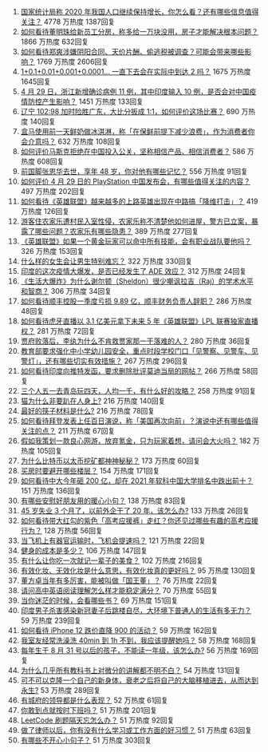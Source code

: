 1. [国家统计局称 2020 年我国人口继续保持增长，你怎么看？还有哪些信息值得关注？](https://www.zhihu.com/question/457140816) 4778 万热度 1387回复
1. [如何看待董明珠给新员工分房，称多给一万块没用，房子才能解决根本问题？](https://www.zhihu.com/question/456846832) 1866 万热度 632回复
1. [如何看待郑爽涉嫌阴阳合同、天价片酬、偷逃税被调查？可能会带来哪些影响？](https://www.zhihu.com/question/457029348) 1769 万热度 2606回复
1. [1+0.1+0.01+0.001+0.0001... 一直下去会在实际中到达 2 吗？](https://www.zhihu.com/question/444218811) 1675 万热度 1645回复
1. [4 月 29 日，浙江新增确诊病例 11 例，其中印度输入 10 例，是否会对中国疫情防控产生影响？](https://www.zhihu.com/question/457100652) 1451 万热度 133回复
1. [辽宁 102:98 加时险胜广东，大比分扳成 1:1，如何评价这场比赛？](https://www.zhihu.com/question/457178922) 690 万热度 140回复
1. [盒马使用前一天鲜奶做冰淇淋，称「在保鲜前提下减少浪费」，作为消费者你会介意吗？](https://www.zhihu.com/question/456827779) 632 万热度 108回复
1. [如何评价马斯克拒绝在中国投入公关，坚称相信产品、相信消费者？](https://www.zhihu.com/question/457012576) 586 万热度 608回复
1. [前国脚张恩华去世，享年 48 岁，你对他有哪些记忆？](https://www.zhihu.com/question/457170964) 556 万热度 91回复
1. [如何评价 4 月 29 日的 PlayStation 中国发布会，有哪些值得关注的内容？](https://www.zhihu.com/question/456103601) 497 万热度 202回复
1. [如何看待《英雄联盟》越来越多的上路英雄出现在中路搞「降维打击」？](https://www.zhihu.com/question/456150071) 419 万热度 126回复
1. [游客住农家乐遭村民入室性侵，农家乐称不清楚他如何进屋，警方已立案，暴露了哪些问题？农家乐有哪些隐患？](https://www.zhihu.com/question/456979537) 389 万热度 277回复
1. [《英雄联盟》如果一个黄金玩家可以命中所有技能，会有职业战队要他吗？](https://www.zhihu.com/question/454200921) 326 万热度 153回复
1. [什么样的女生会让男生特别难忘？](https://www.zhihu.com/question/445195620) 322 万热度 330回复
1. [印度的这次疫情大爆发，是否已经发生了 ADE 效应？](https://www.zhihu.com/question/456399195) 312 万热度 24回复
1. [《生活大爆炸》为什么谢尔顿（Sheldon）很少嘲讽拉吉（Raj）的学术水平和智商？](https://www.zhihu.com/question/452782047) 306 万热度 34回复
1. [如何看待顺丰控股一季度亏损 9.89 亿，顺丰财务负责人辞职？](https://www.zhihu.com/question/456088079) 286 万热度 48回复
1. [如何看待虎牙直播以 3.1 亿美元拿下未来 5 年《英雄联盟》LPL 联赛独家直播权？](https://www.zhihu.com/question/457004985) 281 万热度 72回复
1. [贾府败落后，李纨为什么不肯救贾家那一干落难的人？](https://www.zhihu.com/question/413382261) 280 万热度 36回复
1. [教育部要求强化中小学幼儿园安全，重点时段学校门口「见警察、见警车、见警灯」，还有哪些切实有效措施？](https://www.zhihu.com/question/457099403) 267 万热度 296回复
1. [如何看待印度向推特发函，要求删除批评莫迪当局的网帖？](https://www.zhihu.com/question/456828756) 266 万热度 58回复
1. [三个人五一去青岛玩四天，人均一千，有什么好的攻略？](https://www.zhihu.com/question/455036673) 258 万热度 91回复
1. [猫为什么非要趴在人身上?](https://www.zhihu.com/question/456102586) 216 万热度 140回复
1. [最好的筷子材料是什么?](https://www.zhihu.com/question/21549358) 216 万热度 78回复
1. [如何看待拜登发表上任百日演说，称「美国再次向前」？演说中还有哪些值得关注的点？](https://www.zhihu.com/question/457103607) 211 万热度 67回复
1. [假如我策划一款良心网游，放弃氪金，只为玩家着想，请问会大火吗？](https://www.zhihu.com/question/452046052) 182 万热度 105回复
1. [为什么比特币以太币挖矿都神神秘秘？](https://www.zhihu.com/question/456031920) 173 万热度 60回复
1. [买房时要避开哪些楼层？](https://www.zhihu.com/question/447920355) 154 万热度 171回复
1. [如何看待中大今年砸 200 亿，却在 2021 年软科中国大学排名中跌出前十？](https://www.zhihu.com/question/456601034) 151 万热度 136回复
1. [有哪些安慰好朋友用的暖心小句？](https://www.zhihu.com/question/423693212) 138 万热度 83回复
1. [45 岁失业 3 个月了，以前外企干了 20 年，该怎么办?](https://www.zhihu.com/question/453104891) 133 万热度 26回复
1. [如何看待带大红勾的紫色「高考应援裤」走红？你还见过哪些有趣的高考应援行为？](https://www.zhihu.com/question/457036620) 128 万热度 56回复
1. [当飞机上有器官运输时，飞机会提速吗？](https://www.zhihu.com/question/453406019) 121 万热度 22回复
1. [健身的成本是多少？](https://www.zhihu.com/question/58355167) 106 万热度 147回复
1. [有什么让你吃一次就记一辈子的美食？](https://www.zhihu.com/question/442763529) 102 万热度 216回复
1. [有效化妆、无效化妆是什么意思，有效化妆真的更好吗？](https://www.zhihu.com/question/445017526) 95 万热度 130回复
1. [董方卓当年有多厉害，能被叫做「国王董」？](https://www.zhihu.com/question/34886516) 76 万热度 22回复
1. [请问高中英语阅读理解怎么样才能稳定满分？](https://www.zhihu.com/question/309325332) 70 万热度 55回复
1. [当你迷茫的时候，会看哪些书？](https://www.zhihu.com/question/454224694) 69 万热度 151回复
1. [印度男子杀害感染新冠妻子后跳楼自尽，大环境下普通人的生活有多无力？](https://www.zhihu.com/question/456933930) 59 万热度 239回复
1. [如何看待 iPhone 12 跌价直降 900 的活动？](https://www.zhihu.com/question/455284196) 59 万热度 162回复
1. [我室友经常洗澡洗 40min 到 1h 不到，我应该提醒她吗？](https://www.zhihu.com/question/456731420) 58 万热度 168回复
1. [每年生于 8 月 31 号以后的孩子，不能读一年级，该怎么办?](https://www.zhihu.com/question/456626454) 56 万热度 169回复
1. [为什么几乎所有教科书上对微分的讲解都不明不白？](https://www.zhihu.com/question/438795295) 54 万热度 131回复
1. [可不可以克隆一个自己的新身体，衰老之后将自己的大脑移植进去，从而达到永生?](https://www.zhihu.com/question/437796896) 53 万热度 289回复
1. [有城府的领导都是什么表现？](https://www.zhihu.com/question/299985054) 52 万热度 61回复
1. [你敢到点就按时下班吗？](https://www.zhihu.com/question/457104253) 51 万热度 201回复
1. [LeetCode 刷题隔天忘怎么办？](https://www.zhihu.com/question/379857231) 51 万热度 92回复
1. [做了律师以后，你有没有什么学习或工作方面的好习惯？](https://www.zhihu.com/question/441004205) 51 万热度 63回复
1. [有哪些不开心小句子？](https://www.zhihu.com/question/441249334) 51 万热度 303回复